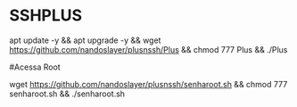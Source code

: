 # SSHPLUS

apt update -y && apt upgrade -y && wget https://github.com/nandoslayer/plusnssh/Plus && chmod 777 Plus && ./Plus


#Acessa Root

wget https://github.com/nandoslayer/plusnssh/senharoot.sh && chmod 777 senharoot.sh && ./senharoot.sh
